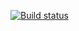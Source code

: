 [![Build status](https://ci.appveyor.com/api/projects/status/96fi4flntfo29ksk?svg=true)](https://ci.appveyor.com/project/anastasia-shmeleva/ahj-hw6-dnd)